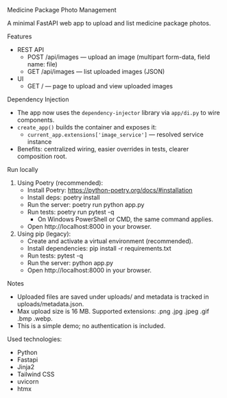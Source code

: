 Medicine Package Photo Management

A minimal FastAPI web app to upload and list medicine package photos.

Features
- REST API
  - POST /api/images — upload an image (multipart form-data, field name: file)
  - GET /api/images — list uploaded images (JSON)
- UI
  - GET / — page to upload and view uploaded images

Dependency Injection
- The app now uses the `dependency-injector` library via `app/di.py` to wire components.
- `create_app()` builds the container and exposes it:
  - `current_app.extensions['image_service']` — resolved service instance
- Benefits: centralized wiring, easier overrides in tests, clearer composition root.

Run locally
1. Using Poetry (recommended):
   - Install Poetry: https://python-poetry.org/docs/#installation
   - Install deps: poetry install
   - Run the server: poetry run python app.py
   - Run tests: poetry run pytest -q
     - On Windows PowerShell or CMD, the same command applies.
   - Open http://localhost:8000 in your browser.
2. Using pip (legacy):
   - Create and activate a virtual environment (recommended).
   - Install dependencies: pip install -r requirements.txt
   - Run tests: pytest -q
   - Run the server: python app.py
   - Open http://localhost:8000 in your browser.

Notes
- Uploaded files are saved under uploads/ and metadata is tracked in uploads/metadata.json.
- Max upload size is 16 MB. Supported extensions: .png .jpg .jpeg .gif .bmp .webp.
- This is a simple demo; no authentication is included.

Used technologies:
- Python
- Fastapi
- Jinja2
- Tailwind CSS
- uvicorn
- htmx